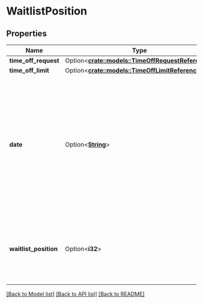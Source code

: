 # WaitlistPosition

## Properties

Name | Type | Description | Notes
------------ | ------------- | ------------- | -------------
**time_off_request** | Option<[**crate::models::TimeOffRequestReference**](TimeOffRequestReference.md)> |  | [optional]
**time_off_limit** | Option<[**crate::models::TimeOffLimitReference**](TimeOffLimitReference.md)> |  | [optional]
**date** | Option<[**String**](string.md)> | The date to which this wait list position applies, as defined by the time zone of the business unit. Dates are represented as an ISO-8601 string. For example: yyyy-MM-dd | [optional]
**waitlist_position** | Option<**i32**> | The time off request's position in the waitlist on the date. 1 means time off is the first in the waitlist | [optional]

[[Back to Model list]](../README.md#documentation-for-models) [[Back to API list]](../README.md#documentation-for-api-endpoints) [[Back to README]](../README.md)


